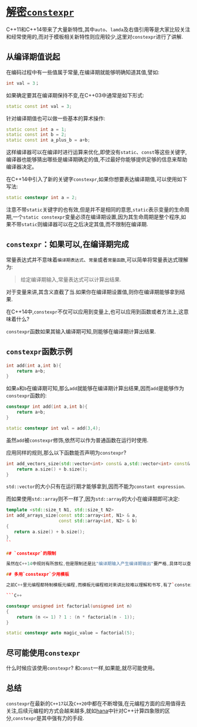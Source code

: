 # [解密`constexpr`](https://blog.quasardb.net/demystifying-constexpr/)

C++11和C++14带来了大量新特性,其中`auto`、`lamda`及右值引用等是大家比较关注和经常使用的,而对于模板相关新特性则应用较少,这里对`constexpr`进行了讲解.

## 从编译期值说起

在编码过程中有一些值属于常量,在编译期就能够明确知道其值,譬如:

```C++
int val = 3；
```

如果确定要其在编译期保持不变,在C++03中通常是如下形式:

```C++
static const int val = 3;
```

针对编译期值也可以做一些基本的算术操作:

```C++
static const int a = 1;
static const int b = 2;
static const int a_plus_b = a+b;
```

这样编译器可以在编译时进行运算来优化,即使没有`static`、`const`等这些关键字,编译器也能够猜出哪些是编译期确定的值,不过最好你能够提供足够的信息来帮助编译器决定。

在C++14中引入了新的关键字`constexpr`,如果你想要表达编译期值,可以使用如下写法:

```C++
static constexpr int a = 2;
```

注意不带`static`关键字的也有效,但是并不是相同的意思,`static`表示变量的生命周期,一个`static constexpr`变量必须在编译期设置,因为其生命周期是整个程序,如果不带`static`则编译器可以在之后决定其值,而不限制在编译期.

## `constexpr`：如果可以,在编译期完成

常量表达式并不意味着`编译期表达式`、`常量`或者`常量函数`,可以简单将常量表达式理解为:

> 给定编译期输入,常量表达式可以计算出结果.

对于变量来讲,其含义直截了当.如果你在编译期设置值,则你在编译期能够拿到结果.

在C++14中,`constexpr`不仅可以应用到变量上,也可以应用到函数或者方法上,这意味着什么?

`constexpr`函数如果其输入编译期可知,则能够在编译期计算出结果.

## `constexpr`函数示例

```C++
int add(int a,int b){
    return a+b;
}
```

如果`a`和`b`在编译期可知,那么`add`就能够在编译期计算出结果,因而`add`是能够作为`constexpr`函数的:

```C++
constexpr int add(int a,int b){
    return a+b;
}

static constexpr int val = add(3,4);
```

虽然`add`被`constexpr`修饰,依然可以作为普通函数在运行时使用.

应用同样的规则,那么以下函数能否声明为`constexpr`?

```C++
int add_vectors_size(std::vector<int> const& a,std::vector<int> const& b){
    return a.size() + b.size();
}
```

`std::vector`的大小只有在运行期才能够拿到,因而不能为`constant expression`.

而如果使用`std::array`则不一样了,因为`std::array`的大小在编译期即可决定:

```C++
template <std::size_t N1, std::size_t N2>  
int add_arrays_size(const std::array<int, N1> & a,  
                    const std::array<int, N2> & b)
{
   return a.size() + b.size();
}
``

## `constexpr`的限制

虽然在C++14中规则有所放松,但是限制还是比"编译期输入产生编译期输出"要严格,具体可以查看[C++ reference](https://en.cppreference.com/w/cpp/language/constexpr).

## 多用`constexpr`少用模板

之前C++里元编程都特制模板元编程,而模板元编程相对来讲比较难以理解和书写,有了`constexpr`之后完全可以用普通的函数/变量书写方式来完成编译期动作,譬如计算`factorial`：

```C++

constexpr unsigned int factorial(unsigned int n)  
{
    return (n <= 1) ? 1 : (n * factorial(n - 1));
}

static constexpr auto magic_value = factorial(5);  

```

## 尽可能使用`constexpr`

什么时候应该使用`constexpr`? 和`const`一样,如果能,就尽可能使用。


## 总结

`constexpr`在最新的`C++17`以及`C++20`中都在不断增强,在元编程方面的应用值得去关注,后续元编程的方式会越来越多,就如[hana](https://www.boost.org/doc/libs/1_61_0/libs/hana/doc/html/index.html)中针对C++计算四象限的区分,`constexpr`是其中强有力的手段.